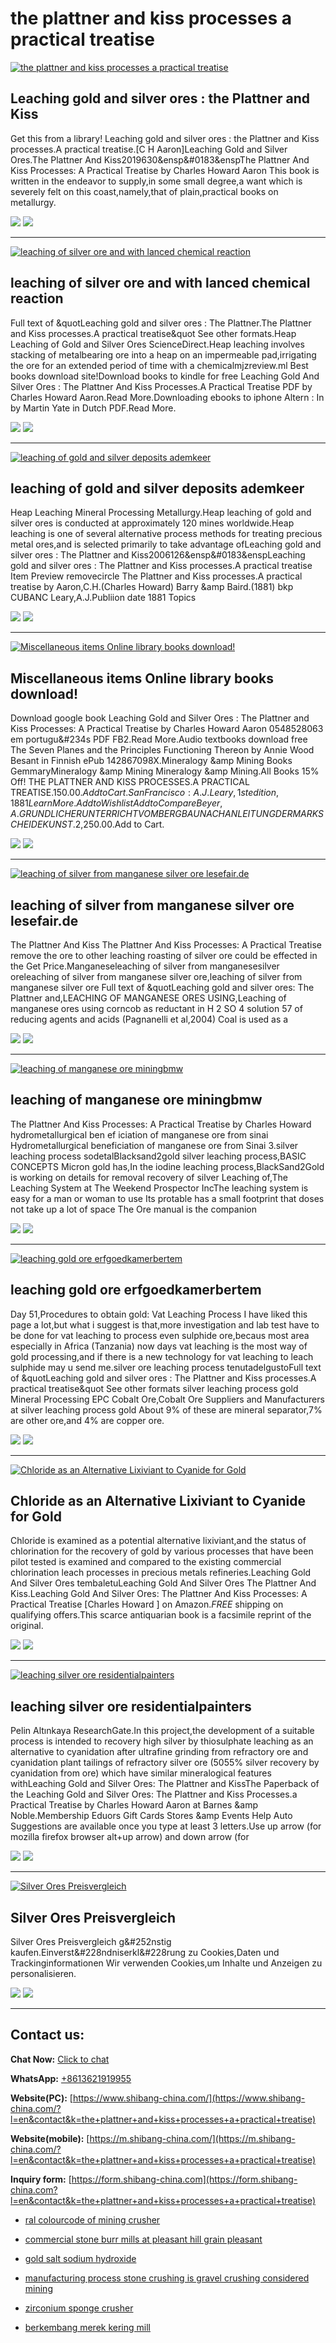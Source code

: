 # the plattner and kiss processes a practical treatise

<a href="https://swt.shibang-china.com/?l=en&img&k=the+plattner+and+kiss+processes+a+practical+treatise" target="_blank">![the plattner and kiss processes a practical treatise](http://static.shibang-china.com/all-800x300/690.jpg)</a>

## Leaching gold and silver ores : the Plattner and Kiss
Get this from a library! Leaching gold and silver ores : the Plattner and Kiss processes.A practical treatise.[C H Aaron]Leaching Gold and Silver Ores.The Plattner And Kiss2019630&ensp&#0183&enspThe Plattner And Kiss Processes: A Practical Treatise by Charles Howard Aaron This book is written in the endeavor to supply,in some small degree,a want which is severely felt on this coast,namely,that of plain,practical books on metallurgy.


<a href="https://whatsapp.shibangsoft.com/WhatsApp.php" target="_blank" title="WhatsApp">![](http://static.shibang-china.com/icon/whatsapp.png)</a> <a href="https://swt.shibang-china.com/?l=en&icon&k=the+plattner+and+kiss+processes+a+practical+treatise" target="_blank">![](http://static.shibang-china.com/icon/chat-en.png)</a>

---

<a href="https://swt.shibang-china.com/?l=en&img&k=the+plattner+and+kiss+processes+a+practical+treatise" target="_blank">![leaching of silver ore and with lanced chemical reaction](http://static.shibang-china.com/all-800x300/536.jpg)</a>

## leaching of silver ore and with lanced chemical reaction
Full text of &quotLeaching gold and silver ores : The Plattner.The Plattner and Kiss processes.A practical treatise&quot See other formats.Heap Leaching of Gold and Silver Ores ScienceDirect.Heap leaching involves stacking of metalbearing ore into a heap on an impermeable pad,irrigating the ore for an extended period of time with a chemicalmjzreview.ml Best books download site!Download books to kindle for free Leaching Gold And Silver Ores : The Plattner And Kiss Processes.A Practical Treatise PDF by Charles Howard Aaron.Read More.Downloading ebooks to iphone Altern : In by Martin Yate in Dutch PDF.Read More.


<a href="https://whatsapp.shibangsoft.com/WhatsApp.php" target="_blank" title="WhatsApp">![](http://static.shibang-china.com/icon/whatsapp.png)</a> <a href="https://swt.shibang-china.com/?l=en&icon&k=the+plattner+and+kiss+processes+a+practical+treatise" target="_blank">![](http://static.shibang-china.com/icon/chat-en.png)</a>

---

<a href="https://swt.shibang-china.com/?l=en&img&k=the+plattner+and+kiss+processes+a+practical+treatise" target="_blank">![leaching of gold and silver deposits ademkeer](http://static.shibang-china.com/all-800x300/1224.jpg)</a>

## leaching of gold and silver deposits ademkeer
Heap Leaching Mineral Processing Metallurgy.Heap leaching of gold and silver ores is conducted at approximately 120 mines worldwide.Heap leaching is one of several alternative process methods for treating precious metal ores,and is selected primarily to take advantage ofLeaching gold and silver ores : The Plattner and Kiss2006126&ensp&#0183&enspLeaching gold and silver ores : The Plattner and Kiss processes.A practical treatise Item Preview removecircle The Plattner and Kiss processes.A practical treatise by Aaron,C.H.(Charles Howard) Barry &amp Baird.(1881) bkp CUBANC Leary,A.J.Publiion date 1881 Topics


<a href="https://whatsapp.shibangsoft.com/WhatsApp.php" target="_blank" title="WhatsApp">![](http://static.shibang-china.com/icon/whatsapp.png)</a> <a href="https://swt.shibang-china.com/?l=en&icon&k=the+plattner+and+kiss+processes+a+practical+treatise" target="_blank">![](http://static.shibang-china.com/icon/chat-en.png)</a>

---

<a href="https://swt.shibang-china.com/?l=en&img&k=the+plattner+and+kiss+processes+a+practical+treatise" target="_blank">![Miscellaneous items Online library books download!](http://static.shibang-china.com/all-800x300/417.jpg)</a>

## Miscellaneous items Online library books download!
Download google book Leaching Gold and Silver Ores : The Plattner and Kiss Processes: A Practical Treatise by Charles Howard Aaron 0548528063 em portugu&#234s PDF FB2.Read More.Audio textbooks download free The Seven Planes and the Principles Functioning Thereon by Annie Wood Besant in Finnish ePub 142867098X.Mineralogy &amp Mining Books GemmaryMineralogy &amp Mining Mineralogy &amp Mining.All Books 15% Off! THE PLATTNER AND KISS PROCESSES.A PRACTICAL TREATISE.$150.00.Add to Cart.San Francisco: A.J.Leary,1st edition,1881 Learn More.Add to Wishlist Add to Compare Beyer,A.GRUNDLICHER UNTERRICHT VOM BERGBAU NACH ANLEITUNG DER MARKSCHEIDEKUNST.$2,250.00.Add to Cart.


<a href="https://whatsapp.shibangsoft.com/WhatsApp.php" target="_blank" title="WhatsApp">![](http://static.shibang-china.com/icon/whatsapp.png)</a> <a href="https://swt.shibang-china.com/?l=en&icon&k=the+plattner+and+kiss+processes+a+practical+treatise" target="_blank">![](http://static.shibang-china.com/icon/chat-en.png)</a>

---

<a href="https://swt.shibang-china.com/?l=en&img&k=the+plattner+and+kiss+processes+a+practical+treatise" target="_blank">![leaching of silver from manganese silver ore lesefair.de](http://static.shibang-china.com/all-800x300/961.jpg)</a>

## leaching of silver from manganese silver ore lesefair.de
The Plattner And Kiss The Plattner And Kiss Processes: A Practical Treatise remove the ore to other leaching roasting of silver ore could be effected in the Get Price.Manganeseleaching of silver from manganesesilver oreleaching of silver from manganese silver ore,leaching of silver from manganese silver ore Full text of &quotLeaching gold and silver ores: The Plattner and,LEACHING OF MANGANESE ORES USING,Leaching of manganese ores using corncob as reductant in H 2 SO 4 solution 57 of reducing agents and acids (Pagnanelli et al,2004) Coal is used as a


<a href="https://whatsapp.shibangsoft.com/WhatsApp.php" target="_blank" title="WhatsApp">![](http://static.shibang-china.com/icon/whatsapp.png)</a> <a href="https://swt.shibang-china.com/?l=en&icon&k=the+plattner+and+kiss+processes+a+practical+treatise" target="_blank">![](http://static.shibang-china.com/icon/chat-en.png)</a>

---

<a href="https://swt.shibang-china.com/?l=en&img&k=the+plattner+and+kiss+processes+a+practical+treatise" target="_blank">![leaching of manganese ore miningbmw](http://static.shibang-china.com/all-800x300/692.jpg)</a>

## leaching of manganese ore miningbmw
The Plattner And Kiss Processes: A Practical Treatise by Charles Howard hydrometallurgical ben ef iciation of manganese ore from sinai Hydrometallurgical beneficiation of manganese ore from Sinai 3.silver leaching process sodetalBlacksand2gold silver leaching process,BASIC CONCEPTS Micron gold has,In the iodine leaching process,BlackSand2Gold is working on details for removal recovery of silver Leaching of,The Leaching System at The Weekend Prospector IncThe leaching system is easy for a man or woman to use Its protable has a small footprint that doses not take up a lot of space The Ore manual is the companion


<a href="https://whatsapp.shibangsoft.com/WhatsApp.php" target="_blank" title="WhatsApp">![](http://static.shibang-china.com/icon/whatsapp.png)</a> <a href="https://swt.shibang-china.com/?l=en&icon&k=the+plattner+and+kiss+processes+a+practical+treatise" target="_blank">![](http://static.shibang-china.com/icon/chat-en.png)</a>

---

<a href="https://swt.shibang-china.com/?l=en&img&k=the+plattner+and+kiss+processes+a+practical+treatise" target="_blank">![leaching gold ore erfgoedkamerbertem](http://static.shibang-china.com/all-800x300/933.jpg)</a>

## leaching gold ore erfgoedkamerbertem
Day 51,Procedures to obtain gold: Vat Leaching Process I have liked this page a lot,but what i suggest is that,more investigation and lab test have to be done for vat leaching to process even sulphide ore,becaus most area especially in Africa (Tanzania) now days vat leaching is the most way of gold processing,and if there is a new technology for vat leaching to leach sulphide may u send me.silver ore leaching process tenutadelgustoFull text of &quotLeaching gold and silver ores : The Plattner and Kiss processes.A practical treatise&quot See other formats silver leaching process gold Mineral Processing EPC Cobalt Ore,Cobalt Ore Suppliers and Manufacturers at silver leaching process gold About 9% of these are mineral separator,7% are other ore,and 4% are copper ore.


<a href="https://whatsapp.shibangsoft.com/WhatsApp.php" target="_blank" title="WhatsApp">![](http://static.shibang-china.com/icon/whatsapp.png)</a> <a href="https://swt.shibang-china.com/?l=en&icon&k=the+plattner+and+kiss+processes+a+practical+treatise" target="_blank">![](http://static.shibang-china.com/icon/chat-en.png)</a>

---

<a href="https://swt.shibang-china.com/?l=en&img&k=the+plattner+and+kiss+processes+a+practical+treatise" target="_blank">![Chloride as an Alternative Lixiviant to Cyanide for Gold](http://static.shibang-china.com/all-800x300/233.jpg)</a>

## Chloride as an Alternative Lixiviant to Cyanide for Gold
Chloride is examined as a potential alternative lixiviant,and the status of chlorination for the recovery of gold by various processes that have been pilot tested is examined and compared to the existing commercial chlorination leach processes in precious metals refineries.Leaching Gold And Silver Ores tembaletuLeaching Gold And Silver Ores The Plattner And Kiss.Leaching Gold And Silver Ores: The Plattner And Kiss Processes: A Practical Treatise [Charles Howard ] on Amazon.*FREE* shipping on qualifying offers.This scarce antiquarian book is a facsimile reprint of the original.


<a href="https://whatsapp.shibangsoft.com/WhatsApp.php" target="_blank" title="WhatsApp">![](http://static.shibang-china.com/icon/whatsapp.png)</a> <a href="https://swt.shibang-china.com/?l=en&icon&k=the+plattner+and+kiss+processes+a+practical+treatise" target="_blank">![](http://static.shibang-china.com/icon/chat-en.png)</a>

---

<a href="https://swt.shibang-china.com/?l=en&img&k=the+plattner+and+kiss+processes+a+practical+treatise" target="_blank">![leaching silver ore residentialpainters](http://static.shibang-china.com/all-800x300/1331.jpg)</a>

## leaching silver ore residentialpainters
Pelin Altınkaya ResearchGate.In this project,the development of a suitable process is intended to recovery high silver by thiosulphate leaching as an alternative to cyanidation after ultrafine grinding from refractory ore and cyanidation plant tailings of refractory silver ore (5055% silver recovery by cyanidation from ore) which have similar mineralogical features withLeaching Gold and Silver Ores: The Plattner and KissThe Paperback of the Leaching Gold and Silver Ores: The Plattner and Kiss Processes.a Practical Treatise by Charles Howard Aaron at Barnes &amp Noble.Membership Eduors Gift Cards Stores &amp Events Help Auto Suggestions are available once you type at least 3 letters.Use up arrow (for mozilla firefox browser alt+up arrow) and down arrow (for


<a href="https://whatsapp.shibangsoft.com/WhatsApp.php" target="_blank" title="WhatsApp">![](http://static.shibang-china.com/icon/whatsapp.png)</a> <a href="https://swt.shibang-china.com/?l=en&icon&k=the+plattner+and+kiss+processes+a+practical+treatise" target="_blank">![](http://static.shibang-china.com/icon/chat-en.png)</a>

---

<a href="https://swt.shibang-china.com/?l=en&img&k=the+plattner+and+kiss+processes+a+practical+treatise" target="_blank">![Silver Ores Preisvergleich](http://static.shibang-china.com/all-800x300/980.jpg)</a>

## Silver Ores Preisvergleich
Silver Ores Preisvergleich g&#252nstig kaufen.Einverst&#228ndniserkl&#228rung zu Cookies,Daten und Trackinginformationen Wir verwenden Cookies,um Inhalte und Anzeigen zu personalisieren.

<a href="https://whatsapp.shibangsoft.com/WhatsApp.php" target="_blank" title="WhatsApp">![](http://static.shibang-china.com/icon/whatsapp.png)</a> <a href="https://swt.shibang-china.com/?l=en&icon&k=the+plattner+and+kiss+processes+a+practical+treatise" target="_blank">![](http://static.shibang-china.com/icon/chat-en.png)</a>

---
## Contact us:

**Chat Now:** [Click to chat](https://swt.shibang-china.com?l=en&contact&k=the+plattner+and+kiss+processes+a+practical+treatise)

**WhatsApp:**  [+8613621919955](https://whatsapp.shibangsoft.com/WhatsApp.php)

**Website(PC):** [https://www.shibang-china.com/](https://www.shibang-china.com/?l=en&contact&k=the+plattner+and+kiss+processes+a+practical+treatise)

**Website(mobile):** [https://m.shibang-china.com/](https://m.shibang-china.com/?l=en&contact&k=the+plattner+and+kiss+processes+a+practical+treatise)

**Inquiry form:** [https://form.shibang-china.com](https://form.shibang-china.com?l=en&contact&k=the+plattner+and+kiss+processes+a+practical+treatise)

* [ral colourcode of mining crusher](../116/ral%20colourcode%20of%20mining%20crusher.md)

* [commercial stone burr mills at pleasant hill grain pleasant](../116/commercial%20stone%20burr%20mills%20at%20pleasant%20hill%20grain%20pleasant.md)

* [gold salt sodium hydroxide](../123/gold%20salt%20sodium%20hydroxide.md)

* [manufacturing process stone crushing is gravel crushing considered mining](../114/manufacturing%20process%20stone%20crushing%20is%20gravel%20crushing%20considered%20mining.md)

* [zirconium sponge crusher](../116/zirconium%20sponge%20crusher.md)

* [berkembang merek kering mill](../116/berkembang%20merek%20kering%20mill.md)